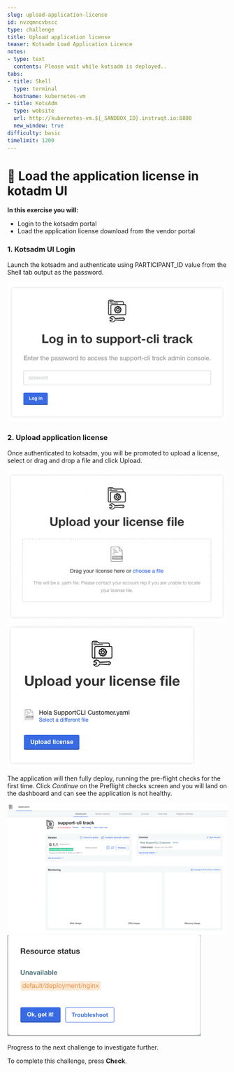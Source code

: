 ```yaml
---
slug: upload-application-license
id: nvzqmncvbscc
type: challenge
title: Upload application license
teaser: Kotsadm Load Application Licence
notes:
- type: text
  contents: Please wait while kotsadm is deployed..
tabs:
- title: Shell
  type: terminal
  hostname: kubernetes-vm
- title: KotsAdm
  type: website
  url: http://kubernetes-vm.${_SANDBOX_ID}.instruqt.io:8800
  new_window: true
difficulty: basic
timelimit: 1200
---
```


👋 Load the application license in kotadm UI
============================================

**In this exercise you will:**

 * Login to the kotsadm portal
 * Load the application license download from the vendor portal

### 1. Kotsadm UI Login

Launch the kotsadm and authenticate using PARTICIPANT_ID value from the Shell tab output as the password.

![supportcli-kotsadm-login1](../assets/supportcli-kotsadm-login.png)


### 2. Upload application license

Once authenticated to kotsadm, you will be promoted to upload a license, select or drag and drop a file and click Upload.

![supportcli-kotsadm-lic-ul1](../assets/supportcli-kotsadm-lic-ul1.png)
![supportcli-kotsadm-lic-ul2](../assets/supportcli-kotsadm-lic-ul2.png)

The application will then fully deploy, running the pre-flight checks for the first time.  Click *Continue* on the Preflight checks screen and you will land on the dashboard and can see the application is not healthy.

![supportcli-kotsadm-dash-broken1](../assets/supportcli-kotsadm-dash-broken1.png)
![supportcli-kotsadm-status-broken](../assets/supportcli-kotsadm-status-broken.png)

Progress to the next challenge to investigate further.


To complete this challenge, press **Check**.


